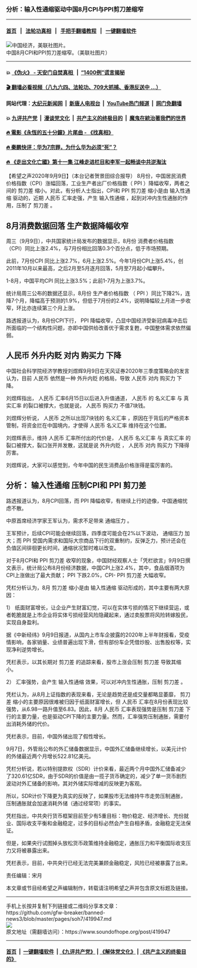 ### 分析：输入性通缩驱动中国8月CPI与PPI剪刀差缩窄
------------------------

#### [首页](https://github.com/gfw-breaker/banned-news3/blob/master/README.md) &nbsp;&nbsp;|&nbsp;&nbsp; [法轮功真相](https://github.com/begood0513/basic/blob/master/README.md)  &nbsp;&nbsp;|&nbsp;&nbsp; [手把手翻墙教程](https://github.com/gfw-breaker/guides/wiki)  &nbsp;&nbsp;|&nbsp;&nbsp; [一键翻墙软件](https://github.com/gfw-breaker/nogfw/blob/master/README.md)  



<div><img alt="中国经济，美联社图片。" src="https://img.soundofhope.org/2020-06/s1-gi610_0608cd_m_20200608073831-1592342193508.jpg"/>
<br/><figcaption class="caption">
 中国8月CPI和PPI剪刀差缩窄。（美联社图片）
</figcaption></div><hr/>

#### 💥 [《伪火》 - 天安门自焚真相 ](http://141.164.51.119:10000/videos/blog/weihuo.html)&nbsp; |&nbsp; [“1400例”谎言揭秘  ](http://141.164.51.119:10000/videos/blog/jiexi1400.html)

#### [ 🎬  翻墙必看视频（八九六四、法轮功、709大抓捕、香港反送中 ...）](https://github.com/gfw-breaker/links/blob/master/banned.md)

#### 网站代理：[大纪元新闻网](http://167.172.10.89:10080/gb/) &nbsp;|&nbsp; [新唐人电视台](http://167.172.10.89:8808/gb/)  &nbsp;|&nbsp; [YouTube热门频道](http://158.247.203.241/youtube.html) &nbsp;|&nbsp; [网门免翻墙](http://158.247.203.241:11000/show.aspx?name=ogHome)

#### 💥 [九评共产党](http://141.164.51.119:10000/videos/res/jiuping/)&nbsp; |&nbsp; [漫谈党文化](http://141.164.51.119:10000/videos/res/mtdwh/)&nbsp; |&nbsp; [共产主义的终极目的](http://141.164.51.119:10000/videos/res/zjmd/)&nbsp; |&nbsp; [魔鬼在統治著我們的世界](http://141.164.51.119:10000/videos/res/TheSpecter/)  

#### [ 🔥  電影《永恆的五十分鐘》片尾曲 - 《找真相》](http://141.164.51.119:10000/videos/news/../legend/index.html)

#### [ 🔥  秦鹏快评：华为7宗罪，为什么华为必须“死”？](http://141.164.51.119:10000/videos/news/qp01.html)

#### [ 🔥  《走出文化亡國》第十一集 江峰走进栏目和李军一起畅谈中共逆淘汰](http://141.164.51.119:10000/videos/news/../res/zcwhwg/index.html)

<div><div class="Content__Wrapper sc-1bvya0-0 grZQxZ">
 <p class="meta-top">
  <span class="meta">
   【希望之声2020年9月9日】（本台记者贺景田综合报导）
  </span>
  8月份，中国居民消费价格指数（CPI）涨幅回落，工业生产者出厂价格指数（
  <ok href="/term/1915">
   PPI
  </ok>
  ）降幅收窄，两者之间的
  <ok href="/term/176459">
   剪刀差
  </ok>
  缩小。对此，有分析人士指出，CPI和
  <ok href="/term/1915">
   PPI
  </ok>
  <ok href="/term/176459">
   剪刀差
  </ok>
  缩小是由
  <ok href="/term/371674">
   输入性通缩
  </ok>
  驱动的，近期
  <ok href="/term/1048">
   人民币
  </ok>
  汇率走强，产生
  <ok href="/term/371674">
   输入性通缩
  </ok>
  ，起到对冲内生性通胀的作用，压制了
  <ok href="/term/176459">
   剪刀差
  </ok>
  。
 </p>
 <h2>
  <strong>
   8月消费数据回落 生产数据降幅收窄
  </strong>
 </h2>
 <p>
  周三（9月9日），中共国家统计局发布的数据显示，8月份
  <ok href="/term/147697">
   消费者价格指数
  </ok>
  （CPI）同比上涨2.4%，与7月份相比回落0.3个百分点，低于市场预期。
 </p>
 <div class="AD_Embed__Wrap-sc-1xslmin-0 igMuqX module desktop">
  <div>
  </div>
 </div>
 <p>
  此前，7月份CPI 同比上涨2.7%，6月上涨2.5%。今年1月份CPI上涨5.4%，创2011年10月以来最高，之后2月至5月逐月回落，5月至7月起小幅攀升。
 </p>
 <p>
  1-8月，中国平均CPI 同比上涨3.5%；此前1-7月为上涨3.7%。
 </p>
 <p>
  统计局周三公布的数据还显示，8月份
  <ok href="/term/147698">
   生产者价格指数
  </ok>
  （
  <ok href="/term/1915">
   PPI
  </ok>
  ）同比下降2%，连降7个月，降幅高于预测的1.9%，但低于7月份的2.4%，说明降幅较上月进一步收窄，环比亦连续第三个月上涨。
 </p>
 <p>
  路透报道认为，8月份CPI下行，
  <ok href="/term/1915">
   PPI
  </ok>
  降幅收窄，凸显中国经济受新冠病毒冲击后所面临的一个结构性问题，亦即中国供给改善优于需求复甦，中国整体需求依然偏弱。
 </p>
 <h2>
  <strong>
   <ok href="/term/1048">
    人民币
   </ok>
   <ok href="/term/371686">
    外升内贬
   </ok>
   对内
   <ok href="/term/11897">
    购买力
   </ok>
   下降
  </strong>
 </h2>
 <p>
  中国社会科学院经济学教授刘煜辉9月9日在天风证券2020年三季度策略会的发言认为，目前
  <ok href="/term/1048">
   人民币
  </ok>
  依然是一种
  <ok href="/term/371686">
   外升内贬
  </ok>
  的格局，导致
  <ok href="/term/1048">
   人民币
  </ok>
  对内
  <ok href="/term/11897">
   购买力
  </ok>
  下降。
 </p>
 <p>
  刘煜辉指出，
  <ok href="/term/1048">
   人民币
  </ok>
  汇率6月15日以后进入升值通道，
  <ok href="/term/1048">
   人民币
  </ok>
  的
  <ok href="/term/371680">
   名义汇率
  </ok>
  与
  <ok href="/term/371683">
   真实汇率
  </ok>
  的裂口被撑大，也就是说，
  <ok href="/term/1048">
   人民币
  </ok>
  <ok href="/term/11897">
   购买力
  </ok>
  不值7块钱。
 </p>
 <p>
  刘煜辉分析说，
  <ok href="/term/1048">
   人民币
  </ok>
  之所以出现7块钱的
  <ok href="/term/371680">
   名义汇率
  </ok>
  ，原因在于背后的严格资本管制，将资金拦在中国境内，才使得
  <ok href="/term/1048">
   人民币
  </ok>
  <ok href="/term/371680">
   名义汇率
  </ok>
  维持在这个位置。
 </p>
 <p>
  刘煜辉表示，维持
  <ok href="/term/1048">
   人民币
  </ok>
  汇率所付出的代价是，
  <ok href="/term/1048">
   人民币
  </ok>
  <ok href="/term/371680">
   名义汇率
  </ok>
  与
  <ok href="/term/371683">
   真实汇率
  </ok>
  的裂口被撑大，裂口张开并发散，这就是说
  <ok href="/term/371686">
   外升内贬
  </ok>
  ，
  <ok href="/term/1048">
   人民币
  </ok>
  对内
  <ok href="/term/11897">
   购买力
  </ok>
  下降得厉害。
 </p>
 <p>
  刘煜辉说，大家可以感觉到，今年中国的民生消费品价格涨得是蛮厉害的。
 </p>
 <h2>
  <strong>
   分析：
   <ok href="/term/371674">
    输入性通缩
   </ok>
   压制CPI和
   <ok href="/term/1915">
    PPI
   </ok>
   <ok href="/term/176459">
    剪刀差
   </ok>
  </strong>
 </h2>
 <p>
  路透报道认为，8月CPI回落，而
  <ok href="/term/1915">
   PPI
  </ok>
  降幅收窄，有继续上行的迹像，中国通缩忧虑不散。
 </p>
 <p>
  中原首席经济学家王军认为，需求不足带来
  <ok href="/term/371677">
   通缩压力
  </ok>
  。
 </p>
 <p>
  王军预计，后续CPI可能会继续回落，四季度可能会在2%以下波动，
  <ok href="/term/371677">
   通缩压力
  </ok>
  加大；而
  <ok href="/term/1915">
   PPI
  </ok>
  受国内需求和国际大宗商品下行的双重制约，反弹乏力，预计还会在负值区间徘徊更长时间，通缩状况暂时难以改变。
 </p>
 <p>
  对于8月CPI和
  <ok href="/term/1915">
   PPI
  </ok>
  <ok href="/term/176459">
   剪刀差
  </ok>
  收窄的现象，中国财经观察人士「凭栏欲言」9月9日撰文表示，统计局公布8月份经济数据，中国CPI上涨2.4%，其中，食品烟酒项为CPI上涨做出了最大贡献；
  <ok href="/term/1915">
   PPI
  </ok>
  下跌2.0%，CPI-
  <ok href="/term/1915">
   PPI
  </ok>
  <ok href="/term/176459">
   剪刀差
  </ok>
  大幅收窄。
 </p>
 <p>
  凭栏分析认为，8月
  <ok href="/term/176459">
   剪刀差
  </ok>
  缩小是由
  <ok href="/term/371674">
   输入性通缩
  </ok>
  驱动形成的，其中主要有两大原因：
 </p>
 <p>
  1） 纸面财富增长，让企业产生财富幻觉，可以在实体亏损的情况下继续营运，或者乾脆就是上市企业将实体亏损经营风险隐藏起来，通过卖股票将风险转嫁股民，实现自身盈利。
 </p>
 <p>
  据《中新经纬》9月9日报道，从国内上市车企披露的2020年上半年财报看，受疫情影响，各家销量、业绩普遍出现下滑，但有部份车企凭借炒股、出售股权等，实现净利逆势增长。
 </p>
 <div class="AD_Embed__Wrap-sc-1xslmin-0 igMuqX module desktop">
  <div>
  </div>
 </div>
 <p>
  凭栏表示，以其长期对
  <ok href="/term/176459">
   剪刀差
  </ok>
  的追踪来看，股市上涨会压制
  <ok href="/term/176459">
   剪刀差
  </ok>
  导致其缩小。
 </p>
 <p>
  2） 汇率强势，会产生
  <ok href="/term/371674">
   输入性通缩
  </ok>
  效果，可以对冲内生性通胀，压制
  <ok href="/term/176459">
   剪刀差
  </ok>
  。
 </p>
 <p>
  凭栏认为，从8月上证指数的表现来看，无论是趋势还是成交量都略显萎靡，
  <ok href="/term/176459">
   剪刀差
  </ok>
  缩小的主要原因很难被归因于纸面财富增长，但
  <ok href="/term/1048">
   人民币
  </ok>
  汇率在8月份表现比较强势，从6.98一路升值至6.83。因此，8月
  <ok href="/term/1048">
   人民币
  </ok>
  汇率表现强势是压制
  <ok href="/term/176459">
   剪刀差
  </ok>
  下行的主要力量，也是驱动CPI下降的主要力量。然而，汇率强势压制通胀，需要付出消耗外储的代价。
 </p>
 <p>
  凭栏表示，目前，中国外储出现了假性增长。
 </p>
 <p>
  9月7日，外管局公布的外汇储备数据显示，中国外汇储备继续增长，以美元计价的外储最近两个月增长522.81亿美元。
 </p>
 <p>
  凭栏分析说，若以特别提款权（SDR）计价来看，最近两个月中国外汇储备减少了320.61亿SDR，由于SDR的价值是由一揽子货币确定的，减少了单一货币剧烈波动对外汇储备的影响，其对外储实际增减的反映更为客观。
 </p>
 <p>
  所以，SDR计价下降更为真实的反映了，如果股市无法维持牛市走势压制通胀，压制通胀就会加速消耗外储（通过经常项）的事实。
 </p>
 <p>
  凭栏指出，中共央行货币框架目前至少有5重目标：物价稳定、经济增长、充份就业、国际收支平衡和金融稳定，过多的目标必然会产生自相矛盾，金融稳定无法保证。
 </p>
 <p>
  但是，如果央行试图掉头放松货币政策维持金融稳定，通胀压力和平衡国际收支压力又将被暴露出来。
 </p>
 <p>
  凭栏表示，目前，中共央行已经无法完美兼顾金融稳定，风险已经被暴露了出来。
 </p>
 <p class="meta-btm">
  责任编辑：宋月
 </p>
 <p class="meta-btm">
  本文章或节目经希望之声编辑制作，转载请注明希望之声并包含原文标题及链接。
 </p>
</div>
</div>
<hr/>
手机上长按并复制下列链接或二维码分享本文章：<br/>
https://github.com/gfw-breaker/banned-news3/blob/master/pages/soh7/419947.md <br/>
<a href='https://github.com/gfw-breaker/banned-news3/blob/master/pages/soh7/419947.md'><img src='https://github.com/gfw-breaker/banned-news3/blob/master/pages/soh7/419947.md.png'/></a> <br/>
原文地址（需翻墙访问）：https://www.soundofhope.org/post/419947


------------------------
#### [首页](https://github.com/gfw-breaker/banned-news3/blob/master/README.md) &nbsp;|&nbsp; [一键翻墙软件](https://github.com/gfw-breaker/nogfw/blob/master/README.md) &nbsp;| [《九评共产党》](https://github.com/gfw-breaker/9ping.md/blob/master/README.md#九评之一评共产党是什么) | [《解体党文化》](https://github.com/gfw-breaker/jtdwh.md/blob/master/README.md) | [《共产主义的终极目的》](https://github.com/gfw-breaker/gczydzjmd.md/blob/master/README.md)


<img src='http://gfw-breaker.win/banned-news3/pages/soh7/419947.md' width='0px' height='0px'/>